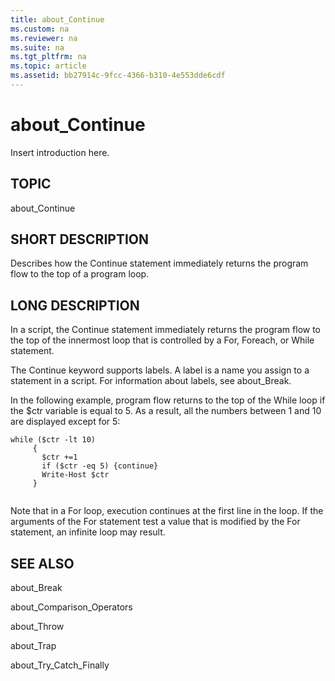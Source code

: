 ```yaml
---
title: about_Continue
ms.custom: na
ms.reviewer: na
ms.suite: na
ms.tgt_pltfrm: na
ms.topic: article
ms.assetid: bb27914c-9fcc-4366-b310-4e553dde6cdf
---
```

# about_Continue
Insert introduction here.  
  
## TOPIC  
 about\_Continue  
  
## SHORT DESCRIPTION  
 Describes how the Continue statement immediately returns the program flow to the top of a program loop.  
  
## LONG DESCRIPTION  
 In a script, the Continue statement immediately returns the program flow to the top of the innermost loop that is controlled by a For, Foreach, or While statement.  
  
 The Continue keyword supports labels. A label is a name you assign to a statement in a script. For information about labels, see about\_Break.  
  
 In the following example, program flow returns to the top of the While loop if the $ctr variable is equal to 5. As a result, all the numbers between 1 and 10 are displayed except for 5:  
  
```  
while ($ctr -lt 10)  
     {  
       $ctr +=1   
       if ($ctr -eq 5) {continue}  
       Write-Host $ctr  
     }  
  
```  
  
 Note that in a For loop, execution continues at the first line in the loop. If the arguments of the For statement test a value that is modified by the For statement, an infinite loop may result.  
  
## SEE ALSO  
 about\_Break  
  
 about\_Comparison\_Operators  
  
 about\_Throw  
  
 about\_Trap  
  
 about\_Try\_Catch\_Finally